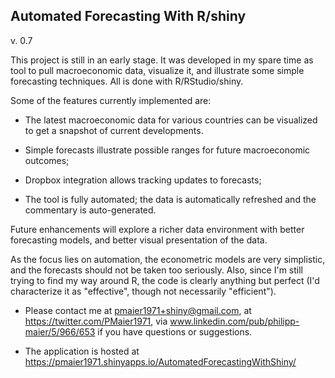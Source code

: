 Automated Forecasting With R/shiny
-----------------------------------
v. 0.7

This project is still in an early stage. It was developed in my spare time as tool to pull macroeconomic data, visualize it, and illustrate some simple forecasting techniques. All is done with R/RStudio/shiny.

Some of the features currently implemented are:

+ The latest macroeconomic data for various countries can be visualized to get a snapshot of current developments.

+ Simple forecasts illustrate possible ranges for future macroeconomic outcomes;

+ Dropbox integration allows tracking updates to forecasts;

+ The tool is fully automated; the data is automatically refreshed and the commentary is auto-generated.

Future enhancements will explore a richer data environment with better forecasting models, and better visual presentation of the data.

As the focus lies on automation, the econometric models are very simplistic, and the forecasts should not be taken too seriously. Also, since I'm still trying to find my way around R, the code is clearly anything but perfect (I'd characterize it as "effective", though not necessarily "efficient").

+ Please contact me at pmaier1971+shiny@gmail.com, at https://twitter.com/PMaier1971, via www.linkedin.com/pub/philipp-maier/5/966/653 if you have questions or suggestions. 

+ The application is hosted at https://pmaier1971.shinyapps.io/AutomatedForecastingWithShiny/
